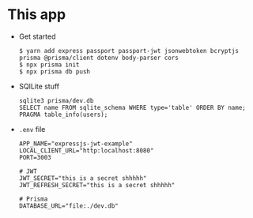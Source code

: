 # This app
- Get started
  ```shell
  $ yarn add express passport passport-jwt jsonwebtoken bcryptjs prisma @prisma/client dotenv body-parser cors
  $ npx prisma init 
  $ npx prisma db push
  ```


- SQlLite stuff
  ```shell
  sqlite3 prisma/dev.db
  SELECT name FROM sqlite_schema WHERE type='table' ORDER BY name; 
  PRAGMA table_info(users);
  ```

- `.env` file
  ```shell
  APP_NAME="expressjs-jwt-example"
  LOCAL_CLIENT_URL="http:localhost:8080"
  PORT=3003

  # JWT
  JWT_SECRET="this is a secret shhhhh"
  JWT_REFRESH_SECRET="this is a secret shhhhh"

  # Prisma
  DATABASE_URL="file:./dev.db"
  ```

